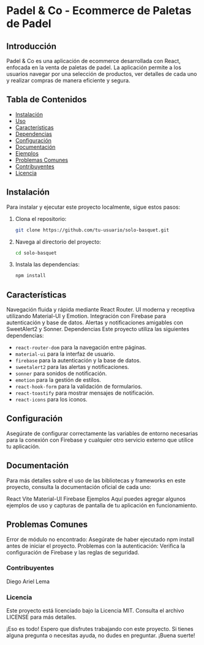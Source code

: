 # Padel & Co - Ecommerce de Paletas de Padel

## Introducción

Padel & Co es una aplicación de ecommerce desarrollada con React, enfocada en la venta de paletas de padel. La aplicación permite a los usuarios navegar por una selección de productos, ver detalles de cada uno y realizar compras de manera eficiente y segura.

## Tabla de Contenidos

- [Instalación](#instalación)
- [Uso](#uso)
- [Características](#características)
- [Dependencias](#dependencias)
- [Configuración](#configuración)
- [Documentación](#documentación)
- [Ejemplos](#ejemplos)
- [Problemas Comunes](#problemas-comunes)
- [Contribuyentes](#contribuyentes)
- [Licencia](#licencia)

## Instalación

Para instalar y ejecutar este proyecto localmente, sigue estos pasos:

1. Clona el repositorio:
   ```sh
   git clone https://github.com/tu-usuario/solo-basquet.git
   ```
2. Navega al directorio del proyecto:
   ```sh
   cd solo-basquet
   ```
3. Instala las dependencias:
   ```sh
   npm install
   ```

## Características

Navegación fluida y rápida mediante React Router.
UI moderna y receptiva utilizando Material-UI y Emotion.
Integración con Firebase para autenticación y base de datos.
Alertas y notificaciones amigables con SweetAlert2 y Sonner.
Dependencias
Este proyecto utiliza las siguientes dependencias:

- `react-router-dom` para la navegación entre páginas.
- `material-ui` para la interfaz de usuario.
- `firebase` para la autenticación y la base de datos.
- `sweetalert2` para las alertas y notificaciones.
- `sonner` para sonidos de notificación.
- `emotion` para la gestión de estilos.
- `react-hook-form` para la validación de formularios.
- `react-toastify` para mostrar mensajes de notificación.
- `react-icons` para los iconos.

## Configuración

Asegúrate de configurar correctamente las variables de entorno necesarias para la conexión con Firebase y cualquier otro servicio externo que utilice tu aplicación.

## Documentación

Para más detalles sobre el uso de las bibliotecas y frameworks en este proyecto, consulta la documentación oficial de cada uno:

React
Vite
Material-UI
Firebase
Ejemplos
Aquí puedes agregar algunos ejemplos de uso y capturas de pantalla de tu aplicación en funcionamiento.

## Problemas Comunes

Error de módulo no encontrado: Asegúrate de haber ejecutado npm install antes de iniciar el proyecto.
Problemas con la autenticación: Verifica la configuración de Firebase y las reglas de seguridad.

### Contribuyentes

Diego Ariel Lema

### Licencia

Este proyecto está licenciado bajo la Licencia MIT. Consulta el archivo LICENSE para más detalles.

¡Eso es todo! Espero que disfrutes trabajando con este proyecto. Si tienes alguna pregunta o necesitas ayuda, no dudes en preguntar. ¡Buena suerte!
